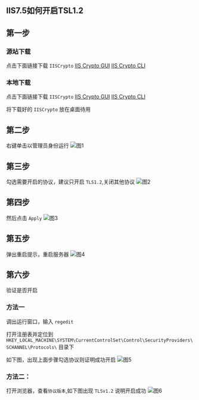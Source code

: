 ## IIS7.5如何开启TSL1.2

## 第一步
### 源站下载
点击下面链接下载 `IISCrypto`
[IIS Crypto GUI](https://www.nartac.com/Downloads/IISCrypto/IISCrypto.exe)
[IIS Crypto CLI](href="https://www.nartac.com/Downloads/IISCrypto/IISCryptoCli.exe)

### 本地下载
点击下面链接下载 `IISCrypto`
[IIS Crypto GUI](https://files.drixn.com/IIS/IISCrypto.exe)
[IIS Crypto CLI](https://files.drixn.com/IIS/IISCryptoCli.exe)

将下载好的 `IISCrypto` 放在桌面待用
## 第二步
右键单击以管理员身份运行
![图1](https://cdn.drixn.com/img/src/IIS7TLS000.png)

## 第三步
勾选需要开启的协议，建议只开启 `TLS1.2`,关闭其他协议
![图2](https://cdn.drixn.com/img/src/IIS7TLS001.png)

## 第四步
然后点击 `Apply`
![图3](https://cdn.drixn.com/img/src/IIS7TLS002.png)

## 第五步
弹出重启提示，重启服务器
![图4](https://cdn.drixn.com/img/src/IIS7TLS004.png)

## 第六步
验证是否开启
### 方法一
调出运行窗口，输入 `regedit`

打开注册表并定位到 `HKEY_LOCAL_MACHINE\SYSTEM\CurrentControlSet\Control\SecurityProviders\SCHANNEL\Protocols\` 目录下

如下图，出现上面步骤勾选协议则证明成功开启
![图5](https://cdn.drixn.com/img/src/IIS7TLS003.png)

### 方法二：
打开浏览器，查看`协议版本`,如下图出现 `TLSv1.2` 说明开启成功
![图6](https://cdn.drixn.com/img/src/IIS7TLS005.png)